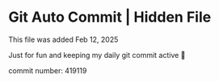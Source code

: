 # Git Auto Commit | Hidden File

This file was added Feb 12, 2025

Just for fun and keeping my daily git commit active 🤪

commit number: 419119
